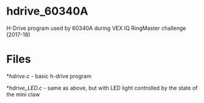# hdrive_60340A
H-Drive program used by 60340A during VEX IQ RingMaster challenge (2017-18)

# Files
*_hdrive.c_ - basic h-drive program

*_hdrive_LED.c_ - same as above, but with LED light controlled by the state of the mini claw
